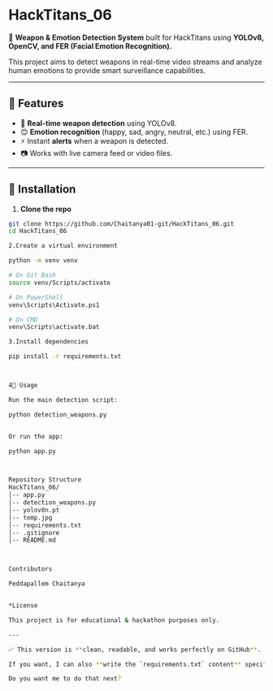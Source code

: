 # HackTitans_06

🚀 **Weapon & Emotion Detection System** built for HackTitans using **YOLOv8, OpenCV, and FER (Facial Emotion Recognition).**

This project aims to detect weapons in real-time video streams and analyze human emotions to provide smart surveillance capabilities.  

---

## 🔹 Features
- 🎯 **Real-time weapon detection** using YOLOv8.
- 😊 **Emotion recognition** (happy, sad, angry, neutral, etc.) using FER.
- ⚡ Instant **alerts** when a weapon is detected.
- 📷 Works with live camera feed or video files.

---

## 🔧 Installation

1. **Clone the repo**
```bash
git clone https://github.com/Chaitanya01-git/HackTitans_06.git
cd HackTitans_06

2.Create a virtual environment

python -m venv venv

# On Git Bash
source venv/Scripts/activate

# On PowerShell
venv\Scripts\Activate.ps1

# On CMD
venv\Scripts\activate.bat

3.Install dependencies

pip install -r requirements.txt



4🚀 Usage

Run the main detection script:

python detection_weapons.py


Or run the app:

python app.py



Repository Structure
HackTitans_06/
│-- app.py
│-- detection_weapons.py
│-- yolov8n.pt
│-- temp.jpg
│-- requirements.txt
│-- .gitignore
│-- README.md



Contributors

Peddapallem Chaitanya


*License

This project is for educational & hackathon purposes only.

---

✅ This version is **clean, readable, and works perfectly on GitHub**.  

If you want, I can also **write the `requirements.txt` content** specifically for your project so you can push it and make it fully runnable.  

Do you want me to do that next?


